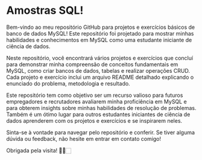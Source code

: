 # Amostras SQL!

Bem-vindo ao meu repositório GitHub para projetos e exercícios básicos de banco de dados MySQL! Este repositório foi projetado para mostrar minhas habilidades e conhecimentos em MySQL como uma estudante iniciante de ciência de dados.

Neste repositório, você encontrará vários projetos e exercícios que concluí para demonstrar minha compreensão de conceitos fundamentais em MySQL, como criar bancos de dados, tabelas e realizar operações CRUD. Cada projeto e exercício inclui um arquivo README detalhado explicando o enunciado do problema, metodologia e resultado.

Este repositório tem como objetivo ser um recurso valioso para futuros empregadores e recrutadores avaliarem minha proficiência em MySQL e para obterem insights sobre minhas habilidades de resolução de problemas. Também é um ótimo lugar para outros estudantes iniciantes de ciência de dados aprenderem com os projetos e exercícios e se inspirarem neles.

Sinta-se à vontade para navegar pelo repositório e conferir. Se tiver alguma dúvida ou feedback, não hesite em entrar em contato comigo!

Obrigada pela visita! 👋🏻🏻
